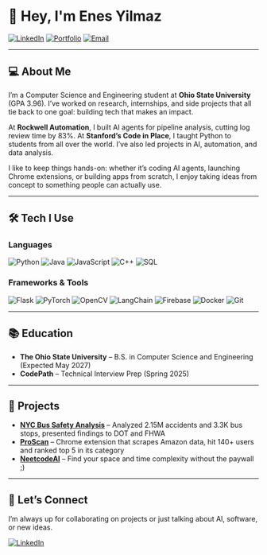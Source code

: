 # 👋 Hey, I'm Enes Yilmaz

[![LinkedIn](https://img.shields.io/badge/LinkedIn-Connect-blue?style=for-the-badge&logo=linkedin)](https://www.linkedin.com/in/enes-y)
[![Portfolio](https://img.shields.io/badge/Portfolio-Visit-brightgreen?style=for-the-badge&logo=github)](https://enes.web.app)
[![Email](https://img.shields.io/badge/Email-Contact-red?style=for-the-badge&logo=gmail)](mailto:enesyilmaz5157@gmail.com)

---

## 💻 About Me

I’m a Computer Science and Engineering student at **Ohio State University** (GPA 3.96). I’ve worked on research, internships, and side projects that all tie back to one goal: building tech that makes an impact.  

At **Rockwell Automation**, I built AI agents for pipeline analysis, cutting log review time by 83%. At **Stanford’s Code in Place**, I taught Python to students from all over the world. I’ve also led projects in AI, automation, and data analysis.  

I like to keep things hands-on: whether it’s coding AI agents, launching Chrome extensions, or building apps from scratch, I enjoy taking ideas from concept to something people can actually use.  

---

## 🛠️ Tech I Use

### Languages
![Python](https://img.shields.io/badge/Python-3776AB?style=flat-square&logo=python&logoColor=white)
![Java](https://img.shields.io/badge/Java-%23ED8B00.svg?logo=openjdk&logoColor=white)
![JavaScript](https://img.shields.io/badge/JavaScript-F7DF1E?style=flat-square&logo=javascript&logoColor=black)
![C++](https://img.shields.io/badge/C++-00599C?style=flat-square&logo=c%2B%2B&logoColor=white)
![SQL](https://img.shields.io/badge/SQL-4479A1?style=flat-square&logo=mysql&logoColor=white)

### Frameworks & Tools  
![Flask](https://img.shields.io/badge/Flask-000000?style=flat-square&logo=flask&logoColor=white)
![PyTorch](https://img.shields.io/badge/PyTorch-EE4C2C?style=flat-square&logo=pytorch&logoColor=white)
![OpenCV](https://img.shields.io/badge/OpenCV-5C3EE8?style=flat-square&logo=opencv&logoColor=white)
![LangChain](https://img.shields.io/badge/LangChain-000000?style=flat-square)
![Firebase](https://img.shields.io/badge/Firebase-ffca28?style=flat-square&logo=firebase&logoColor=black)
![Docker](https://img.shields.io/badge/Docker-2496ED?style=flat-square&logo=docker&logoColor=white)
![Git](https://img.shields.io/badge/Git-F05032?style=flat-square&logo=git&logoColor=white)

---

## 📚 Education

- **The Ohio State University** – B.S. in Computer Science and Engineering (Expected May 2027)  
- **CodePath** – Technical Interview Prep (Spring 2025)  

---

## 🌟 Projects

 
- **[NYC Bus Safety Analysis](https://enes.web.app/NSDC%20Research%20Poster.pdf)** – Analyzed 2.15M accidents and 3.3K bus stops, presented findings to DOT and FHWA  
- **[ProScan](https://proscanbot.web.app/)** – Chrome extension that scrapes Amazon data, hit 140+ users and ranked top 5 in its category
- **[NeetcodeAI](https://github.com/EnesYilmazcode/neetcodeai)** – Find your space and time complexity without the paywall ;) 

---

## 🤝 Let’s Connect

I’m always up for collaborating on projects or just talking about AI, software, or new ideas.  

[![LinkedIn](https://img.shields.io/badge/LinkedIn-Connect-blue?style=for-the-badge&logo=linkedin)](https://www.linkedin.com/in/enes-y)
